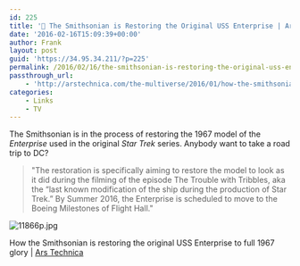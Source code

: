 ```yaml
---
id: 225
title: '🔗 The Smithsonian is Restoring the Original USS Enterprise | Ars Technica'
date: '2016-02-16T15:09:39+00:00'
author: Frank
layout: post
guid: 'https://34.95.34.211/?p=225'
permalink: /2016/02/16/the-smithsonian-is-restoring-the-original-uss-enterprise-ars-technica/
passthrough_url:
    - 'http://arstechnica.com/the-multiverse/2016/01/how-the-smithsonian-is-restoring-the-original-uss-enterprise-to-full-1967-glory/'
categories:
    - Links
    - TV
---
```


The Smithsonian is in the process of restoring the 1967 model of the *Enterprise* used in the original *Star Trek* series. Anybody want to take a road trip to DC?

>	"The restoration is specifically aiming to restore the model to look as it did 
>	during the filming of the episode The Trouble with Tribbles, aka the 
>	“last known modification of the ship during the production of Star Trek.” 
>	By Summer 2016, the Enterprise is scheduled to move to the Boeing 
>	Milestones of Flight Hall."

![11866p.jpg]({{site.url}}{{site.baseurl}}/assets/images/2016/02/11866p.jpg)

How the Smithsonian is restoring the original USS Enterprise to full 1967 glory | [Ars Technica](http://arstechnica.com/the-multiverse/2016/01/how-the-smithsonian-is-restoring-the-original-uss-enterprise-to-full-1967-glory/)